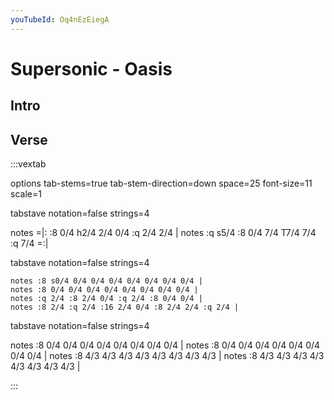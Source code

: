 ```yaml
---
youTubeId: Oq4nEzEiegA
---
```


# Supersonic - Oasis


## Intro


## Verse


:::vextab


options 
tab-stems=true tab-stem-direction=down
space=25 font-size=11 scale=1

tabstave
  notation=false strings=4
  
  
  notes =|: :8 0/4 h2/4 2/4 0/4 :q 2/4 2/4 |
  notes :q s5/4 :8 0/4 7/4 T7/4 7/4 :q 7/4 =:|
 


tabstave 
    notation=false strings=4
    
    notes :8 s0/4 0/4 0/4 0/4 0/4 0/4 0/4 0/4 |
    notes :8 0/4 0/4 0/4 0/4 0/4 0/4 0/4 0/4 |
    notes :q 2/4 :8 2/4 0/4 :q 2/4 :8 0/4 0/4 |
    notes :8 2/4 :q 2/4 :16 2/4 0/4 :8 2/4 2/4 :q 2/4 |
    
    

tabstave 
    notation=false strings=4
    
notes :8 0/4 0/4 0/4 0/4 0/4 0/4 0/4 0/4 |
notes :8 0/4 0/4 0/4 0/4 0/4 0/4 0/4 0/4 |
notes :8 4/3 4/3 4/3 4/3 4/3 4/3 4/3 4/3 |
notes :8 4/3 4/3 4/3 4/3 4/3 4/3 4/3 4/3 |

    
:::
